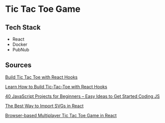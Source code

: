 # Tic Tac Toe Game

## Tech Stack
- React
- Docker
- PubNub

## Sources

[Build Tic Tac Toe with React Hooks](https://scrimba.com/learn/reactgame)

[Learn How to Build Tic-Tac-Toe with React Hooks](https://www.freecodecamp.org/news/learn-how-to-build-tic-tac-toe-with-react-hooks/)

[40 JavaScript Projects for Beginners – Easy Ideas to Get Started Coding JS](https://www.freecodecamp.org/news/javascript-projects-for-beginners/#how-to-create-seven-classic-games-with-ania-kubow)

[The Best Way to Import SVGs in React](https://betterprogramming.pub/react-best-way-of-importing-svg-the-how-and-why-f7c968272dd9)

[Browser-based Multiplayer Tic Tac Toe Game in React](https://www.pubnub.com/blog/build-a-multiplayer-tic-tac-toe-game-in-react/)
